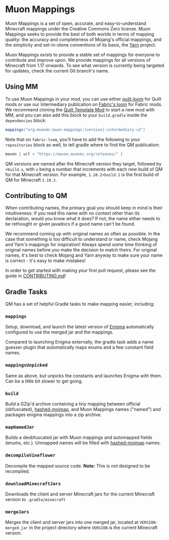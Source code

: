 # Muon Mappings

Muon Mappings is a set of open, accurate, and easy-to-understand Minecraft mappings
under the Creative Commons Zero license. Muon Mappings seeks to provide the best of
both worlds in terms of mapping quality: the accuracy and completeness of Mojang's
official mappings, and the simplicity and set-in-stone conventions of its basis, the
[Yarn](https://github.com/FabricMC/yarn) project.

Muon Mappings exists to provide a stable set of mappings for everyone to contribute
and improve upon. We provide mappings for all versions of Minecraft from 1.17 onwards.
To see what version is currently being targeted for updates, check the current Git branch's name.

## Using MM

To use Muon Mappings in your mod, you can use either [quilt-loom](https://github.com/QuiltMC/quilt-loom)
for Quilt mods or use our Intermediary publication on [Fabric's loom](https://github.com/FabricMC/fabric-loom)
for Fabric mods. We recommend cloning the [Quilt Template Mod](https://github.com/QuiltMC/quilt-template-mod)
to start a new mod with MM, and you can also add this block to your `build.gradle` inside the `dependencies` block:

```groovy
mappings("org.muonmc:muon-mappings:[version]:intermediary-v2")
```

Note that on `fabric-loom`, you'll have to add the following to your `repositories` block as well, to tell gradle
where to find the QM publication:

```groovy
maven { url = "https://maven.muonmc.org/releases/" }
```

QM versions are named after the Minecraft version they target, followed by `+build.x`,
with `x` being a number that increments with each new build of QM for that Minecraft version.
For example, `1.18.2+build.1` is the first build of QM for Minecraft `1.18.2`. <!--You can see additional
information and see what the latest MM build for each Minecraft version is with the [quilt import tool][quilt-import-tool].-->
<!--
(For automatic queries, try the [versions API][quilt-meta-api-mappings-version-by-game-version].)

  [quilt-import-tool]: https://quiltmc.org/en/usage/latest-versions/
  [quilt-meta-api-mappings-version-by-game-version]: https://meta.quiltmc.org/#/v3/get_v3_versions_quilt_mappings__game_version_
-->




## Contributing to QM

When contributing names, the primary goal you should keep in mind is their intuitiveness:
if you read this name with no context other than its declaration, would you know what it does?
If not, the name either needs to be rethought or given javadocs if a good name can't be found.

We recommend coming up with original names as often as possible. In the case that something is too
difficult to understand or name, check Mojang and Yarn's mappings for inspiration! Always spend some
time thinking of original names before you make the decision to match theirs. For original names, it's
best to check Mojang and Yarn anyway to make sure your name is correct - it's easy to make mistakes!

In order to get started with making your first pull request, 
please see the guide in [CONTRIBUTING.md](CONTRIBUTING.md#guide-pull-requests)!

## Gradle Tasks

QM has a set of helpful Gradle tasks to make mapping easier, including:

### `mappings`
Setup, download, and launch the latest version of [Enigma](https://github.com/QuiltMC/enigma) automatically configured to use the merged jar and the mappings.

Compared to launching Enigma externally, the gradle task adds a name guesser plugin that automatically maps enums and a few constant field names.

### `mappingsUnpicked`
Same as above, but unpicks the constants and launches Enigma with them. Can be a little bit slower to get going.


### `build`
Build a GZip'd archive containing a tiny mapping between official (obfuscated), [hashed-mojmap](https://github.com/QuiltMC/mappings-hasher), and Muon Mappings names ("named") and packages enigma mappings into a zip archive.

### `mapNamedJar`
Builds a deobfuscated jar with Muon mappings and automapped fields (enums, etc.). Unmapped names will be filled with [hashed-mojmap](https://github.com/QuiltMC/mappings-hasher) names.

### `decompileVineflower`
Decompile the mapped source code. **Note:** This is not designed to be recompiled.

### `downloadMinecraftJars`
Downloads the client and server Minecraft jars for the current Minecraft version to `.gradle/minecraft`

### `mergeJars`

Merges the client and server jars into one merged jar, located at `VERSION-merged.jar` in the project directory
where `VERSION` is the current Minecraft version.